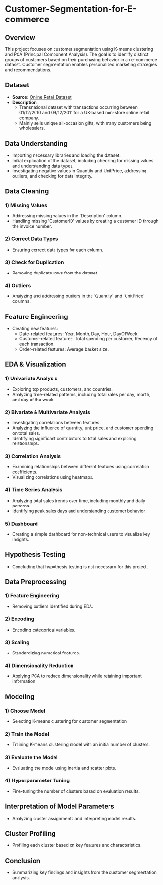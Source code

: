 # Customer-Segmentation-for-E-commerce

## Overview

This project focuses on customer segmentation using K-means clustering and PCA (Principal Component Analysis). The goal is to identify distinct groups of customers based on their purchasing behavior in an e-commerce dataset. Customer segmentation enables personalized marketing strategies and recommendations.

## Dataset

- **Source:** [Online Retail Dataset](https://archive.ics.uci.edu/ml/datasets/online+retail)
- **Description:**
  - Transnational dataset with transactions occurring between 01/12/2010 and 09/12/2011 for a UK-based non-store online retail company.
  - Mainly sells unique all-occasion gifts, with many customers being wholesalers.

## Data Understanding

- Importing necessary libraries and loading the dataset.
- Initial exploration of the dataset, including checking for missing values and understanding data types.
- Investigating negative values in Quantity and UnitPrice, addressing outliers, and checking for data integrity.

## Data Cleaning

### 1) Missing Values

- Addressing missing values in the 'Description' column.
- Handling missing 'CustomerID' values by creating a customer ID through the invoice number.

### 2) Correct Data Types

- Ensuring correct data types for each column.

### 3) Check for Duplication

- Removing duplicate rows from the dataset.

### 4) Outliers

- Analyzing and addressing outliers in the 'Quantity' and 'UnitPrice' columns.

## Feature Engineering

- Creating new features:
  - Date-related features: Year, Month, Day, Hour, DayOfWeek.
  - Customer-related features: Total spending per customer, Recency of each transaction.
  - Order-related features: Average basket size.

## EDA & Visualization

### 1) Univariate Analysis

- Exploring top products, customers, and countries.
- Analyzing time-related patterns, including total sales per day, month, and day of the week.

### 2) Bivariate & Multivariate Analysis

- Investigating correlations between features.
- Analyzing the influence of quantity, unit price, and customer spending on total sales.
- Identifying significant contributors to total sales and exploring relationships.

### 3) Correlation Analysis

- Examining relationships between different features using correlation coefficients.
- Visualizing correlations using heatmaps.

### 4) Time Series Analysis

- Analyzing total sales trends over time, including monthly and daily patterns.
- Identifying peak sales days and understanding customer behavior.

### 5) Dashboard

- Creating a simple dashboard for non-technical users to visualize key insights.

## Hypothesis Testing

- Concluding that hypothesis testing is not necessary for this project.

## Data Preprocessing

### 1) Feature Engineering

- Removing outliers identified during EDA.

### 2) Encoding

- Encoding categorical variables.

### 3) Scaling

- Standardizing numerical features.

### 4) Dimensionality Reduction

- Applying PCA to reduce dimensionality while retaining important information.

## Modeling

### 1) Choose Model

- Selecting K-means clustering for customer segmentation.

### 2) Train the Model

- Training K-means clustering model with an initial number of clusters.

### 3) Evaluate the Model

- Evaluating the model using inertia and scatter plots.

### 4) Hyperparameter Tuning

- Fine-tuning the number of clusters based on evaluation results.

## Interpretation of Model Parameters

- Analyzing cluster assignments and interpreting model results.

## Cluster Profiling

- Profiling each cluster based on key features and characteristics.

## Conclusion

- Summarizing key findings and insights from the customer segmentation analysis.
 
